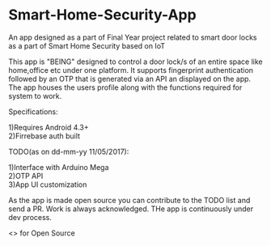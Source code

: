 # Smart-Home-Security-App
An app designed as a part of Final Year project related to smart door locks as a part of Smart Home Security based on IoT


This app is "BEING" designed to control a door lock/s of an entire space like home,office etc under one platform.
It supports fingerprint authentication followed by an OTP that is generated via an API an displayed on the app.
The app houses the users profile along with the functions required for system to work.

Specifications:<br>

1)Requires Android 4.3+<br>
2)Firrebase auth built

TODO(as on dd-mm-yy 11/05/2017):<br>


1)Interface with Arduino Mega<br>
2)OTP API<br>
3)App UI customization<br>

As the app is made open source you can contribute to the TODO list and send a PR.
Work is always acknowledged.
THe app is continuously under dev process.


<> for Open Source
